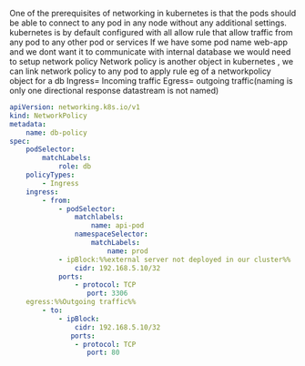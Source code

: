 One of the prerequisites of networking in kubernetes is that the pods should be able to connect to any pod in any node without any additional settings. 
kubernetes is by default configured with all allow rule that allow traffic from any pod to any other pod or services
If we have some pod name web-app and we dont want it to communicate with internal database we would need to setup 
network policy
Network policy is another object in kubernetes , we can link network policy to any pod to apply rule
eg of a networkpolicy object for  a db
Ingress= Incoming traffic
Egress= outgoing traffic(naming is only one directional response datastream is not named)
```yaml
apiVersion: networking.k8s.io/v1
kind: NetworkPolicy
metadata:
	name: db-policy
spec:
	podSelector:
		matchLabels:
			role: db
	policyTypes:
		- Ingress
	ingress:
		- from:
			- podSelector:
				matchlabels:
					name: api-pod
				namespaceSelector:
					matchLabels:
						name: prod
			- ipBlock:%%external server not deployed in our cluster%%
				cidr: 192.168.5.10/32
			ports:
				- protocol: TCP
				   port: 3306
	egress:%%Outgoing traffic%%
		- to:
			- ipBlock:
				cidr: 192.168.5.10/32
			   ports:
				- protocol: TCP
				   port: 80
```